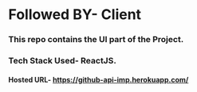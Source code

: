 # Followed BY- Client
### This repo contains the UI part of the Project. 
### Tech Stack Used- ReactJS.
#### Hosted URL- https://github-api-imp.herokuapp.com/